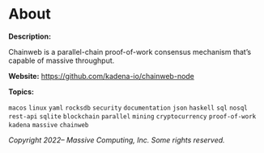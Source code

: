# About

**Description:**

Chainweb is a parallel-chain proof-of-work consensus mechanism that’s capable of massive throughput.

**Website:** https://github.com/kadena-io/chainweb-node

**Topics:**

`macos` `linux` `yaml` `rocksdb` `security` `documentation`
`json` `haskell` `sql` `nosql` `rest-api` `sqlite` `blockchain`
`parallel` `mining` `cryptocurrency` `proof-of-work` `kadena`
`massive` `chainweb`

_Copyright 2022– Massive Computing, Inc. Some rights reserved._
